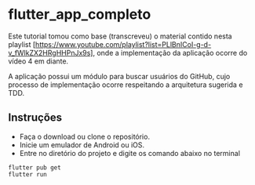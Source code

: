 # flutter_app_completo

Este tutorial tomou como base (transcreveu) o material contido nesta playlist [https://www.youtube.com/playlist?list=PLlBnICoI-g-d-v_fWlkZX2HRgHHPnJx9s], onde a implementação da aplicação ocorre do vídeo 4 em diante. 

A aplicação possui um módulo para buscar usuários do GitHub, cujo processo de implementação ocorre respeitando a arquitetura sugerida e TDD. 

## Instruções

- Faça o download ou clone o repositório.
- Inicie um emulador de Android ou iOS.
- Entre no diretório do projeto e digite os comando abaixo no terminal

```shell
flutter pub get
flutter run
```